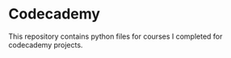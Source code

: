 # Codecademy
This repository contains python files for courses I completed for codecademy projects.
